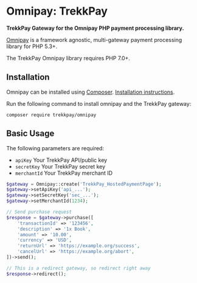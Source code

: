 # Omnipay: TrekkPay

**TrekkPay Gateway for the Omnipay PHP payment processing library.**

[Omnipay](https://github.com/thephpleague/omnipay) is a framework agnostic, multi-gateway payment
processing library for PHP 5.3+.

The TrekkPay Omnipay library requires PHP 7.0+.

## Installation

Omnipay can be installed using [Composer](https://getcomposer.org/). [Installation instructions](https://getcomposer.org/doc/00-intro.md#installation-linux-unix-osx).

Run the following command to install omnipay and the TrekkPay gateway:

    composer require trekkpay/omnipay

## Basic Usage

The following parameters are required:

- `apiKey` Your TrekkPay API/public key
- `secretKey` Your TrekkPay secret key
- `merchantId` Your TrekkPay merchant ID

```php
$gateway = Omnipay::create('TrekkPay_HostedPaymentPage');
$gateway->setApiKey('api_...');
$gateway->setSecretKey('sec_...');
$gateway->setMerchantId(1234);

// Send purchase request
$response = $gateway->purchase([
    'transactionId' => '123456',
    'description' => '1x Book',
    'amount' => '10.00',
    'currency' => 'USD',
    'returnUrl' => 'https://example.org/success',
    'cancelUrl' => 'https://example.org/abort',
])->send();

// This is a redirect gateway, so redirect right away
$response->redirect();
```